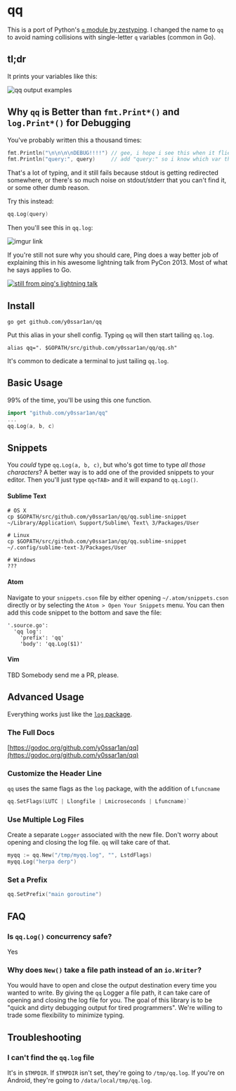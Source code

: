 # qq

This is a port of Python's [`q` module by zestyping](https://github.com/zestyping/q).
I changed the name to `qq` to avoid naming collisions with single-letter `q`
variables (common in Go).

## tl;dr

It prints your variables like this:

![qq output examples](https://i.imgur.com/4M125tLl.png)

## Why `qq` is Better than `fmt.Print*()` and `log.Print*()` for Debugging

You've probably written this a thousand times:

```go
fmt.Println("\n\n\n\nDEBUG!!!!") // gee, i hope i see this when it flies by.
fmt.Println("query:", query)     // add "query:" so i know which var this is
```

That's a lot of typing, and it still fails because stdout is getting redirected
somewhere, or there's so much noise on stdout/stderr that you can't find it, or
some other dumb reason.

Try this instead:

```go
qq.Log(query)
```

Then you'll see this in `qq.log`:

![imgur link](https://i.imgur.com/hUgIKyA.png)

If you're still not sure why you should care, Ping does a way better job of
explaining this in his awesome lightning talk from PyCon 2013. Most of what he
says applies to Go.

[![still from ping's lightning talk](https://i.imgur.com/7KmWvtG.jpg)](https://youtu.be/OL3De8BAhME?t=25m14s)

## Install

```
go get github.com/y0ssar1an/qq
```

Put this alias in your shell config. Typing `qq` will then start tailing
`qq.log`.
```
alias qq=". $GOPATH/src/github.com/y0ssar1an/qq/qq.sh"
```

It's common to dedicate a terminal to just tailing `qq.log`.

## Basic Usage

99% of the time, you'll be using this one function.

```go
import "github.com/y0ssar1an/qq"
...
qq.Log(a, b, c)
```

## Snippets

You _could_ type `qq.Log(a, b, c)`, but who's got time to type _all those
characters_? A better way is to add one of the provided snippets to your editor.
Then you'll just type `qq<TAB>` and it will expand to `qq.Log()`.

#### Sublime Text
```
# OS X
cp $GOPATH/src/github.com/y0ssar1an/qq/qq.sublime-snippet ~/Library/Application\ Support/Sublime\ Text\ 3/Packages/User

# Linux
cp $GOPATH/src/github.com/y0ssar1an/qq/qq.sublime-snippet ~/.config/sublime-text-3/Packages/User

# Windows
???

```

#### Atom
Navigate to your `snippets.cson` file by either opening `~/.atom/snippets.cson`
directly or by selecting the `Atom > Open Your Snippets` menu. You can then add
this code snippet to the bottom and save the file:
```
'.source.go':
  'qq log':
    'prefix': 'qq'
    'body': 'qq.Log($1)'
```

#### Vim
TBD Somebody send me a PR, please.

## Advanced Usage

Everything works just like the [`log` package](https://golang.org/pkg/log/).

### The Full Docs

[https://godoc.org/github.com/y0ssar1an/qq](https://godoc.org/github.com/y0ssar1an/qq)

### Customize the Header Line

`qq` uses the same flags as the `log` package, with the addition of `Lfuncname`

```go
qq.SetFlags(LUTC | Llongfile | Lmicroseconds | Lfuncname)`
```

### Use Multiple Log Files

Create a separate `Logger` associated with the new file. Don't worry about
opening and closing the log file. `qq` will take care of that.

```go
myqq := qq.New("/tmp/myqq.log", "", LstdFlags)
myqq.Log("herpa derp")
```

### Set a Prefix
```go
qq.SetPrefix("main goroutine")
```

## FAQ

### Is `qq.Log()` concurrency safe?
Yes

### Why does `New()` take a file path instead of an `io.Writer`?
You would have to open and close the output destination every time you wanted
to write. By giving the `qq` Logger a file path, it can take care of opening
and closing the log file for you. The goal of this library is to be "quick and
dirty debugging output for tired programmers". We're willing to trade some
flexibility to minimize typing.

## Troubleshooting

### I can't find the `qq.log` file

It's in `$TMPDIR`. If `$TMPDIR` isn't set, they're going to `/tmp/qq.log`. If
you're on Android, they're going to `/data/local/tmp/qq.log`.

